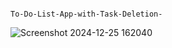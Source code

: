                                                                                         To-Do-List-App-with-Task-Deletion-

  
![Screenshot 2024-12-25 162040](https://github.com/user-attachments/assets/9126d4fe-fa4e-48f3-ae4e-5296dbdba617)
